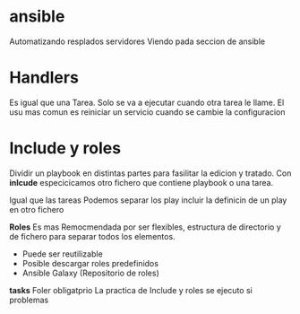 # ansible
Automatizando resplados servidores
Viendo pada seccion de ansible

# Handlers
Es igual que una Tarea. Solo se va a ejecutar cuando otra tarea le llame. El usu mas comun es reiniciar un servicio cuando se cambie la configuracion

# Include y roles 
Dividir un playbook en distintas partes para fasilitar la edicion y tratado. Con **inlcude** especicicamos otro fichero que contiene playbook o una tarea.

Igual que las tareas Podemos separar los play incluir la definicin de un play en otro fichero

**Roles** Es mas Remocmendada por ser flexibles, estructura de directorio y de fichero para separar todos los elementos.
- Puede ser reutilizable
- Posible descargar roles predefinidos
- Ansible Galaxy (Repositorio de roles)

**tasks** Foler obligatprio
La practica de Include y roles se ejecuto si problemas 
